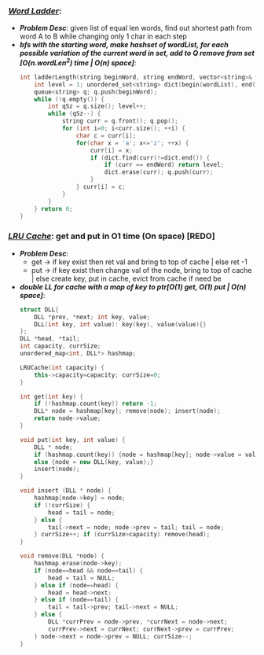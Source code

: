 ### ***[Word Ladder](https://leetcode.com/problems/word-ladder/)***:
- ***Problem Desc***: given list of equal len words, find out shortest path from word A to B while changing only 1 char in each step
- ***bfs with the starting word, make hashset of wordList, for each possible variation of the current word in set, add to Q remove from set [O(n.wordLen<sup>2</sup>) time | O(n) space]***:
  ```cpp
  int ladderLength(string beginWord, string endWord, vector<string>& wordList) {
      int level = 1; unordered_set<string> dict(begin(wordList), end(wordList)); 
      queue<string> q; q.push(beginWord);
      while (!q.empty()) {
          int qSz = q.size(); level++;
          while (qSz--) {
              string curr = q.front(); q.pop();
              for (int i=0; i<curr.size(); ++i) {
                  char c = curr[i];
                  for(char x = 'a'; x<='z'; ++x) {
                      curr[i] = x;
                      if (dict.find(curr)!=dict.end()) {
                          if (curr == endWord) return level;
                          dict.erase(curr); q.push(curr);
                      } 
                  } curr[i] = c;
              }
          } 
      } return 0;
  }
  ```

### ***[LRU Cache](https://leetcode.com/problems/lru-cache/)***: get and put in O1 time (On space) **[REDO]**
- ***Problem Desc***:
    - get -> if key exist then ret val and bring to top of cache | else ret -1
    - put -> if key exist then change val of the node, bring to top of cache | else create key, put in cache, evict from cache if need be
- ***double LL for cache with a map of key to ptr[O(1) get, O(1) put | O(n) space]***:
  ```cpp
  struct DLL{
      DLL *prev, *next; int key, value;
      DLL(int key, int value): key(key), value(value){}
  };
  DLL *head, *tail;
  int capacity, currSize;
  unordered_map<int, DLL*> hashmap;
  
  LRUCache(int capacity) {
      this->capacity=capacity; currSize=0;
  }
  
  int get(int key) {
      if (!hashmap.count(key)) return -1;
      DLL* node = hashmap[key]; remove(node); insert(node);
      return node->value;
  }
  
  void put(int key, int value) {
      DLL * node;
      if (hashmap.count(key)) {node = hashmap[key]; node->value = value; remove(node);}
      else {node = new DLL(key, value);}
      insert(node);
  }

  void insert (DLL * node) {
      hashmap[node->key] = node;
      if (!currSize) {
          head = tail = node;
      } else {
          tail->next = node; node->prev = tail; tail = node;
      } currSize++; if (currSize>capacity) remove(head);
  }

  void remove(DLL *node) {
      hashmap.erase(node->key);
      if (node==head && node==tail) {
          head = tail = NULL;
      } else if (node==head) {
          head = head->next;
      } else if (node==tail) {
          tail = tail->prev; tail->next = NULL;
      } else {
          DLL *currPrev = node->prev, *currNext = node->next;
          currPrev->next = currNext; currNext->prev = currPrev;
      } node->next = node->prev = NULL; currSize--;
  }
  ```
